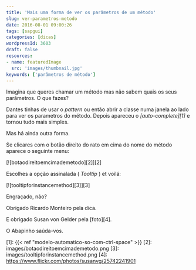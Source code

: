 ```yaml
---
title: 'Mais uma forma de ver os parâmetros de um método'
slug: ver-parametros-metodo
date: 2016-08-01 09:00:26
tags: [sapgui]
categories: [dicas]
wordpressId: 3603
draft: false
resources:
- name: featuredImage
  src: 'images/thumbnail.jpg'
keywords: ['parâmetros de método']
---
```

Imagina que queres chamar um método mas não sabem quais os seus parâmetros. O que fazes?

Dantes tinhas de usar o _pattern_ ou então abrir a classe numa janela ao lado para ver os parametros do método. Depois apareceu o _[auto-complete][1]_ e tornou tudo mais simples.

Mas há ainda outra forma.

<!--more-->

Se clicares com o botão direito do rato em cima do nome do método aparece o seguinte menu:

[![botaodireitoemcimademetodo][2]][2]

Escolhes a opção assinalada ( _Tooltip_ ) et voilá:

[![tooltipforinstancemethod][3]][3]

Engraçado, não?

Obrigado Ricardo Monteiro pela dica.

E obrigado Susan von Gelder pela [foto][4].

O Abapinho saúda-vos.

   [1]: {{< ref "modelo-automatico-so-com-ctrl-space" >}}
   [2]: images/botaodireitoemcimademetodo.png
   [3]: images/tooltipforinstancemethod.png
   [4]: https://www.flickr.com/photos/susanvg/25742241901
